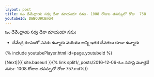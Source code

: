 ```yaml
---
layout: post
title: ఓం దేవేంద్రాయ సర్వ దేవా మాయయా నమః- 1008 రోజుల తపస్సులో రోజు  758
youtubeId: DWBOU9CBmGM
---
```

 
 
 ఓం దేవేంద్రాయ సర్వ దేవా మాయయా నమః  
 
 -  దేవేంద్ర రూపంలో ఎవరు ఉన్నారు మరియు అన్ని ఇతర దేవతలు కూడా ఉన్నారు 
 
  
 
  
 
 
 
 
 
 


{% include youtubePlayer.html id=page.youtubeId %}
 
[Next]({{ site.baseurl }}{% link  split1/_posts/2016-12-06-ఓం సహస్ర మూర్తనే నమః- 1008 రోజుల తపస్సులో రోజు  757.md%})
 
